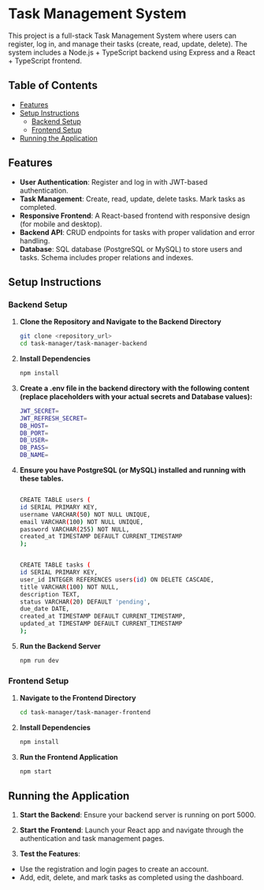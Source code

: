 # Task Management System

This project is a full-stack Task Management System where users can register, log in, and manage their tasks (create, read, update, delete). The system includes a Node.js + TypeScript backend using Express and a React + TypeScript frontend.

## Table of Contents
- [Features](#features)
- [Setup Instructions](#setup-instructions)
  - [Backend Setup](#backend-setup)
  - [Frontend Setup](#frontend-setup)
- [Running the Application](#running-the-application)

## Features

- **User Authentication**: Register and log in with JWT-based authentication.
- **Task Management**: Create, read, update, delete tasks. Mark tasks as completed.
- **Responsive Frontend**: A React-based frontend with responsive design (for mobile and desktop).
- **Backend API**: CRUD endpoints for tasks with proper validation and error handling.
- **Database**: SQL database (PostgreSQL or MySQL) to store users and tasks. Schema includes proper relations and indexes.

## Setup Instructions

### Backend Setup

1. **Clone the Repository and Navigate to the Backend Directory**

   ```bash
   git clone <repository_url>
   cd task-manager/task-manager-backend
2. **Install Dependencies**

   ```bash
   npm install
3. **Create a .env file in the backend directory with the following content (replace placeholders with your actual secrets and Database values):**

   ```bash
   JWT_SECRET=
   JWT_REFRESH_SECRET=
   DB_HOST=
   DB_PORT=
   DB_USER=
   DB_PASS=
   DB_NAME=
4. **Ensure you have PostgreSQL (or MySQL) installed and running with these tables.**
   ```bash

   CREATE TABLE users (
   id SERIAL PRIMARY KEY,
   username VARCHAR(50) NOT NULL UNIQUE,
   email VARCHAR(100) NOT NULL UNIQUE,
   password VARCHAR(255) NOT NULL,
   created_at TIMESTAMP DEFAULT CURRENT_TIMESTAMP
   );


   CREATE TABLE tasks (
   id SERIAL PRIMARY KEY,
   user_id INTEGER REFERENCES users(id) ON DELETE CASCADE,
   title VARCHAR(100) NOT NULL,
   description TEXT,
   status VARCHAR(20) DEFAULT 'pending',
   due_date DATE,
   created_at TIMESTAMP DEFAULT CURRENT_TIMESTAMP,
   updated_at TIMESTAMP DEFAULT CURRENT_TIMESTAMP
   );
5. **Run the Backend Server**
   ```bash
   npm run dev

### Frontend Setup

1. **Navigate to the Frontend Directory**

   ```bash
   cd task-manager/task-manager-frontend
2. **Install Dependencies**

   ```bash
   npm install
3. **Run the Frontend Application**

   ```bash
   npm start

## Running the Application

1. **Start the Backend**: Ensure your backend server is running on port 5000.

2. **Start the Frontend**: Launch your React app and navigate through the authentication and task management pages.

3. **Test the Features**: 
- Use the registration and login pages to create an account.
- Add, edit, delete, and mark tasks as completed using the dashboard.
